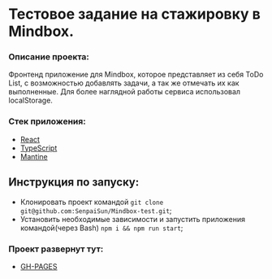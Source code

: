 # Тестовое задание на стажировку в Mindbox.
### Описание проекта:
Фронтенд приложение для Mindbox, которое представляет из себя ToDo List, с возможностью добавлять задачи, а так же отмечать их как выполненные. Для более наглядной работы сервиса использовал localStorage.

### Стек приложения:
- [React](https://react.dev/)
- [TypeScript](https://www.typescriptlang.org/)
- [Mantine](https://mantine.dev/)

## Инструкция по запуску:
- Клонировать проект командой `git clone git@github.com:SenpaiSun/Mindbox-test.git`;
- Установить необходимые зависимости и запустить приложения командой(через Bash)  `npm i && npm run start`;

### Проект развернут тут:
- [GH-PAGES](https://senpaisun.github.io/Mindbox-test/)
